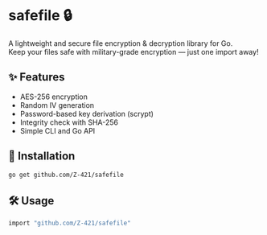 # safefile 🔒

A lightweight and secure file encryption & decryption library for Go.  
Keep your files safe with military-grade encryption — just one import away!

## ✨ Features

- AES-256 encryption
- Random IV generation
- Password-based key derivation (scrypt)
- Integrity check with SHA-256
- Simple CLI and Go API

## 🚀 Installation

```bash
go get github.com/Z-421/safefile
```

## 🛠 Usage
```bash
import "github.com/Z-421/safefile"
```
